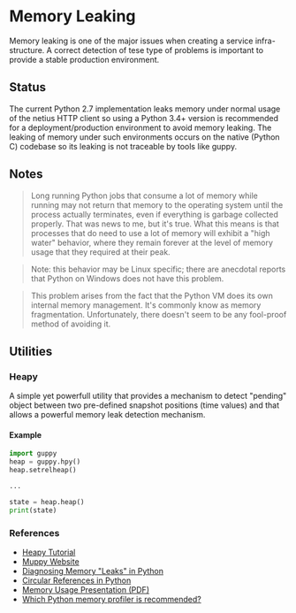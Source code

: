 # Memory Leaking

Memory leaking is one of the major issues when creating a service infra-structure. A correct detection of tese
type of problems is important to provide a stable production environment.

## Status

The current Python 2.7 implementation leaks memory under normal usage of the netius HTTP client so using a
Python 3.4+ version is recommended for a deployment/production environment to avoid memory leaking.
The leaking of memory under such environments occurs on the native (Python C) codebase so its leaking is
not traceable by tools like guppy.

## Notes

> Long running Python jobs that consume a lot of memory while running may not
> return that memory to the operating system until the process actually
> terminates, even if everything is garbage collected properly. That was news
> to me, but it's true. What this means is that processes that do need to use
> a lot of memory will exhibit a "high water" behavior, where they remain
> forever at the level of memory usage that they required at their peak.

> Note: this behavior may be Linux specific; there are anecdotal reports that
> Python on Windows does not have this problem.

> This problem arises from the fact that the Python VM does its own internal
> memory management. It's commonly know as memory fragmentation.
> Unfortunately, there doesn't seem to be any fool-proof method of avoiding
> it.

## Utilities

### Heapy

A simple yet powerfull utility that provides a mechanism to detect "pending" object between two pre-defined
snapshot positions (time values) and that allows a powerful memory leak detection mechanism.

#### Example

```python
import guppy
heap = guppy.hpy()
heap.setrelheap()

...

state = heap.heap()
print(state)
```

### References

* [Heapy Tutorial](http://smira.ru/wp-content/uploads/2011/08/heapy.html)
* [Muppy Website](http://pythonhosted.org/Pympler/muppy.html)
* [Diagnosing Memory "Leaks" in Python](http://python.dzone.com/articles/diagnosing-memory-leaks-python)
* [Circular References in Python](http://engineering.hearsaysocial.com/2013/06/16/circular-references-in-python)
* [Memory Usage Presentation (PDF)](https://dmalcolm.fedorapeople.org/presentations/MemoryUsage.pdf)
* [Which Python memory profiler is recommended?](http://stackoverflow.com/questions/110259/which-python-memory-profiler-is-recommended)
